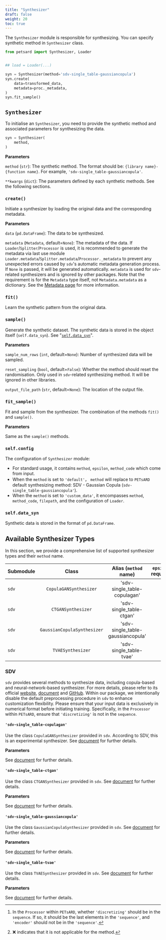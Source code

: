 ```yaml
---
title: "Synthesizer"
draft: false
weight: 20
toc: true
---
```


The `Synthesizer` module is responsible for synthesizing. You can specify synthetic method in `Synthesizer` class.

```Python
from petsard import Synthesizer, Loader


## load = Loader(...)

syn = Synthesizer(method='sdv-single_table-gaussiancopula')
syn.create(
    data=transformed_data,
    metadata=proc._metadata,
)
syn.fit_sample()
```

## `Synthesizer`

To initialise an `Synthesizer`, you need to provide the synthetic method and associated parameters for synthesizing the data.

```Python
syn = Synthesizer(
    method,
)
```

**Parameters**

`method` (`str`): The synthetic method. The format should be: `{library name}-{function name}`. For example, `'sdv-single_table-gaussiancopula'`.

`**kwargs` (`dict`): The parameters defined by each synthetic methods. See the following sections.

### `create()`

Initiate a synthesizer by loading the original data and the corresponding metadata.

**Parameters**

`data` (`pd.DataFrame`): The data to be synthesized.

`metadata` (`Metadata`, default=`None`): The metadata of the data. If `Loader`/`Splitter`/`Processor` is used, it is recommended to generate the metadata via last use module `Loader.metadata`/`Splitter.metadata`/`Processor._metadata` to prevent any unexpected errors caused by `sdv`'s automatic metadata generation process. If `None` is passed, it will be generated automatically. `metadata` is used for `sdv`-related synthesizers and is ignored by other packages. Note that the requirement is for the `Metadata` type itself, not `Metadata.metadata` as a dictionary. See the [Metadata page](petsard/docs/usage/05_metadata/) for more information.

### `fit()`

Learn the synthetic pattern from the original data.

### `sample()`

Generate the synthetic dataset. The synthetic data is stored in the object itself (`self.data_syn`). See "[`self.data_syn`](petsard/docs/usage/09_synthesizer#selfdata_syn)".

**Parameters**

`sample_num_rows` (`int`, default=`None`): Number of synthesized data will be sampled.

`reset_sampling` (`bool`, default=`False`): Whether the method should reset the randomisation. Only used in `sdv`-related synthesizing method. It will be ignored in other libraries.

`output_file_path` (`str`, default=`None`): The location of the output file.

### `fit_sample()`

Fit and sample from the synthesizer. The combination of the methods `fit()` and `sample()`.

**Parameters**

Same as the `sample()` methods.

### `self.config`

The configuration of `Synthesizer` module:

- For standard usage, it contains `method`, `epsilon`, `method_code` which come from input.
- When the `method` is set to `'default'`， `method` will replace to `PETsARD` default synthesizing method: SDV - Gaussian Copula (`sdv-single_table-gaussiancopula'`).
- When the `method` is set to `'custom_data'`, it encompasses `method`, `method_code`, `filepath`, and the configuration of `Loader`.

### `self.data_syn`

Synthetic data is stored in the format of `pd.DataFrame`.

## Available Synthesizer Types

In this section, we provide a comprehensive list of supported synthesizer types and their `method` name.

<div class="table-wrapper" markdown="block">

| Submodule    |              Class               |       Alias (`method` name)       | `epsilon` required | `discretizing` required[^1] [^2] |
| ------------ | :------------------------------: | :-------------------------------: | :----------------: | :------------------------------: |
| `sdv`        |      `CopulaGANSynthesizer`      |   'sdv-single_table-copulagan'    |                    |                                  |
| `sdv`        |        `CTGANSynthesizer`        |     'sdv-single_table-ctgan'      |                    |                                  |
| `sdv`        |   `GaussianCopulaSynthesizer`    | 'sdv-single_table-gaussiancopula' |                    |                                  |
| `sdv`        |        `TVAESynthesizer`         |      'sdv-single_table-tvae'      |                    |                                  |

</div>

[^1]: In the `Processor` within `PETsARD`, whether `'discretizing'` should be in the `sequence`. If so, it should be the last elements in the `'sequence'`, and `'encoder'` should not be in the `'sequence'`.

[^2]: ❌ indicates that it is not applicable for the method.

### SDV

`sdv` provides several methods to synthesize data, including copula-based and neural-network-based synthesizer. For more details, please refer to its official [website](https://sdv.dev/), [document](https://docs.sdv.dev/sdv) and [GitHub](https://github.com/sdv-dev/SDV). Within our package, we intentionally disable the default preprocessing procedure in `sdv` to enhance customization flexibility. Please ensure that your input data is exclusively in numerical format before initiating training. Specifically, in the `Processor` within `PETsARD`, ensure that `'discretizing'` is not in the `sequence`.

#### `'sdv-single_table-copulagan'`

Use the class `CopulaGANSynthesizer` provided in `sdv`. According to SDV, this is an experimental synthesizer. See [document](https://docs.sdv.dev/sdv/single-table-data/modeling/synthesizers/copulagansynthesizer) for further details.

**Parameters**

See [document](https://docs.sdv.dev/sdv/single-table-data/modeling/synthesizers/copulagansynthesizer) for further details.

#### `'sdv-single_table-ctgan'`

Use the class `CTGANSynthesizer` provided in `sdv`. See [document](https://docs.sdv.dev/sdv/single-table-data/modeling/synthesizers/ctgansynthesizer) for further details.

**Parameters**

See [document](https://docs.sdv.dev/sdv/single-table-data/modeling/synthesizers/ctgansynthesizer) for further details.

#### `'sdv-single_table-gaussiancopula'`

Use the class `GaussianCopulaSynthesizer` provided in `sdv`. See [document](https://docs.sdv.dev/sdv/single-table-data/modeling/synthesizers/gaussiancopulasynthesizer) for further details.

**Parameters**

See [document](https://docs.sdv.dev/sdv/single-table-data/modeling/synthesizers/gaussiancopulasynthesizer) for further details.

#### `'sdv-single_table-tvae'`

Use the class `TVAESynthesizer` provided in `sdv`. See [document](https://docs.sdv.dev/sdv/single-table-data/modeling/synthesizers/tvaesynthesizer) for further details.

**Parameters**

See [document](https://docs.sdv.dev/sdv/single-table-data/modeling/synthesizers/tvaesynthesizer) for further details.
